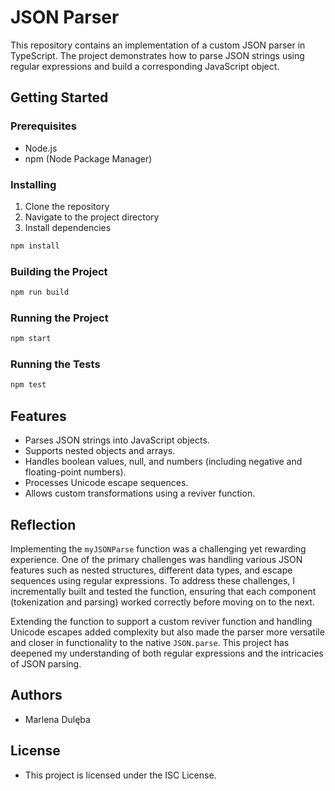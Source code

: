 # JSON Parser

This repository contains an implementation of a custom JSON parser in TypeScript. The project demonstrates how to parse JSON strings using regular expressions and build a corresponding JavaScript object.

## Getting Started

### Prerequisites

- Node.js
- npm (Node Package Manager)

### Installing

1. Clone the repository
2. Navigate to the project directory
3. Install dependencies

```sh
npm install
```

### Building the Project

```sh
npm run build
```

### Running the Project

```sh
npm start
```

### Running the Tests

```sh
npm test
```

## Features

- Parses JSON strings into JavaScript objects.
- Supports nested objects and arrays.
- Handles boolean values, null, and numbers (including negative and floating-point numbers).
- Processes Unicode escape sequences.
- Allows custom transformations using a reviver function.

## Reflection

Implementing the `myJSONParse` function was a challenging yet rewarding experience. One of the primary challenges was handling various JSON features such as nested structures, different data types, and escape sequences using regular expressions. To address these challenges, I incrementally built and tested the function, ensuring that each component (tokenization and parsing) worked correctly before moving on to the next.

Extending the function to support a custom reviver function and handling Unicode escapes added complexity but also made the parser more versatile and closer in functionality to the native `JSON.parse`. This project has deepened my understanding of both regular expressions and the intricacies of JSON parsing.

## Authors

- Marlena Dulęba

## License

- This project is licensed under the ISC License.
